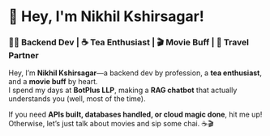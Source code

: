 # 👋 Hey, I'm Nikhil Kshirsagar!

### 🧑‍💻 Backend Dev | ☕ Tea Enthusiast | 🎬 Movie Buff | 🚞 Travel Partner

Hey, I’m **Nikhil Kshirsagar**—a backend dev by profession, a **tea enthusiast**, and a **movie buff** by heart.  
I spend my days at **BotPlus LLP**, making a **RAG chatbot** that actually understands you (well, most of the time).  

If you need **APIs built, databases handled, or cloud magic done**, hit me up! Otherwise, let’s just talk about movies and sip some chai. ☕🎬  